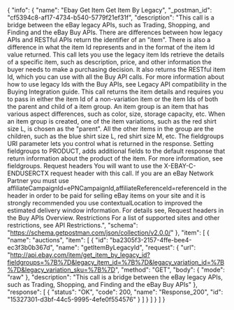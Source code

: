 {
  "info": {
    "name": "Ebay Get Item Get Item By Legacy",
    "_postman_id": "cf5394c8-af17-4734-b540-5779f21ef31f",
    "description": "This call is a bridge between the eBay legacy APIs, such as Trading, Shopping, and Finding and the eBay Buy APIs. There are differences between how legacy APIs and RESTful APIs return the identifier of an &quot;item&quot;. There is also a difference in what the item Id represents and in the format of the item Id value returned. This call lets you use the legacy item Ids retrieve the details of a specific item, such as description, price, and other information the buyer needs to make a purchasing decision. It also returns the RESTful item Id, which you can use with all the Buy API calls. For more information about how to use legacy Ids with the Buy APIs, see Legacy API compatibility in the Buying Integration guide. This call returns the item details and requires you to pass in either the item Id of a non-variation item or the item Ids of both the parent and child of a item group. An item group is an item that has various aspect differences, such as color, size, storage capacity, etc. When an item group is created, one of the item variations, such as the red shirt size L, is chosen as the &quot;parent&quot;. All the other items in the group are the children, such as the blue shirt size L, red shirt size M, etc. The fieldgroups URI parameter lets you control what is returned in the response. Setting fieldgroups to PRODUCT, adds additional fields to the default response that return information about the product of the item. For more information, see fieldgroups. Request headers You will want to use the X-EBAY-C-ENDUSERCTX request header with this call. If you are an eBay Network Partner you must use affiliateCampaignId=ePNCampaignId,affiliateReferenceId=referenceId in the header in order to be paid for selling eBay items on your site and it is strongly recommended you use contextualLocation to improved the estimated delivery window information. For details see, Request headers in the Buy APIs Overview. Restrictions For a list of supported sites and other restrictions, see API Restrictions.",
    "schema": "https://schema.getpostman.com/json/collection/v2.0.0/"
  },
  "item": [
    {
      "name": "auctions",
      "item": [
        {
          "id": "ba2305f3-2157-4ffe-bee4-ec3f3b0b367d",
          "name": "getItemByLegacyId",
          "request": {
            "url": "http://api.ebay.com/item/get_item_by_legacy_id?fieldgroups=%7B%7D&legacy_item_id=%7B%7D&legacy_variation_id=%7B%7D&legacy_variation_sku=%7B%7D",
            "method": "GET",
            "body": {
              "mode": "raw"
            },
            "description": "This call is a bridge between the eBay legacy APIs, such as Trading, Shopping, and Finding and the eBay Buy APIs"
          },
          "response": [
            {
              "status": "OK",
              "code": 200,
              "name": "Response_200",
              "id": "15327301-d3bf-44c5-9995-4efe0f554576"
            }
          ]
        }
      ]
    }
  ]
}